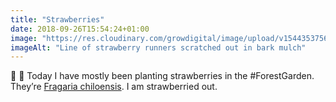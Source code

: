 ```yaml
---
title: "Strawberries"
date: 2018-09-26T15:54:24+01:00
image: "https://res.cloudinary.com/growdigital/image/upload/v1544353756/strawberry-44930200131.jpg"
imageAlt: "Line of strawberry runners scratched out in bark mulch"
---
```


🍓 👀 Today I have mostly been planting strawberries in the #ForestGarden. They’re [Fragaria chiloensis](http://temperate.theferns.info/viewtropical.php?id=Fragaria+chiloensis). I am strawberried out. 
